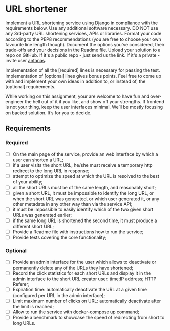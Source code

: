 # URL shortener

Implement a URL shortening service using Django in compliance with the requirements below. Use any additional software necessary. DO NOT use any 3rd-party URL shortening services, APIs or libraries. Format your code according to the PEP8 recommendations (you are free to choose your own favourite line length though). Document the options you've considered, their trade-offs and your decisions in the Readme file. Upload your solution to a repo on GitHub. If it's a public repo - just send us the link. If it's a private - invite user [antanas](https://github.com/antanas).

Implementation of all the [required] lines is necessary for passing the test. Implementation of [optional] lines gives bonus points. Feel free to come up with and implement your own ideas in addition to, or instead of, the [optional] requirements.

While working on this assignment, your are welcome to have fun and over-engineer the hell out of it if you like, and show off your strengths. If frontend is not your thing, keep the user interfaces minimal. We’ll be mostly focusing on backed solution. It’s for you to decide.

## Requirements
### Required 
- [ ] On the main page of the service, provide an web interface by which a user can shorten a URL;
- [ ] if a user visits the short URL, he/she must receive a temporary http redirect to the long URL in response;
- [ ] attempt to optimize the speed at which the URL is resolved to the best of your ability;
- [ ] all the short URLs must be of the same length, and reasonably short;
- [ ] given a short URL, it must be impossible to identify the long URL, or when the short URL was generated, or which user generated it, or any other metadata in any other way than via the service API;
- [ ] it must be impossible to easily identify which of the two given short URLs was generated earlier;
- [ ] if the same long URL is shortened the second time, it must produce a different short URL;
- [ ] Provide a Readme file with instructions how to run the service;
- [ ] Provide tests covering the core functionality;

### Optional 
- [ ] Provide an admin interface for the user which allows to deactivate or permanently delete any of the URLs they have shortened;
- [ ] Record the click statistics for each short URLs and display it in the admin interface to the short URL creator user: time;IP address; HTTP Referer;
- [ ] Expiration time: automatically deactivate the URL at a given time (configured per URL in the admin interface);
- [ ] Limit maximum number of clicks on URL: automatically deactivate after the limit is reached;
- [ ] Allow to run the service with docker-compose up command;
- [ ] Provide a benchmark to showcase the speed of redirecting from short to long URLs.
